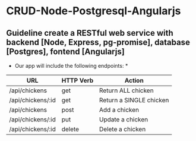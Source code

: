 # CRUD-Node-Postgresql-Angularjs

## Guideline create a RESTful web service with backend [Node, Express, pg-promise], database [Postgres], fontend [Angularjs]

* Our app will include the following endpoints: *

| URL                  | HTTP Verb | Action                 |
|----------------------|-----------|------------------------|
| /api/chickens        | get       | Return ALL chicken     |
| /api/chickens/:id    | get 	   | Return a SINGLE chicken|
| /api/chickens        | post      | Add a chicken          |
| /api/chickens/:id    | put       | Update a chicken       |
| /api/chickens/:id    | delete    | Delete a chicken       |

